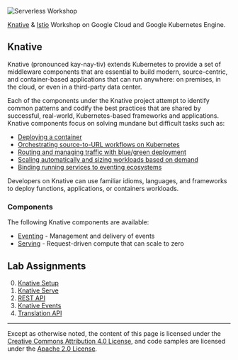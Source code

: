 ![Serverless Workshop](./docs/assets/workshop.png)

[Knative][knative] &amp; [Istio][istio] Workshop on Google Cloud and Google
Kubernetes Engine.

[knative]: https://www.knative.dev/
[istio]: https://istio.io/

## Knative

Knative (pronounced kay-nay-tiv) extends Kubernetes to provide a set of
middleware components that are essential to build modern, source-centric, and
container-based applications that can run anywhere: on premises, in the cloud,
or even in a third-party data center.

Each of the components under the Knative project attempt to identify common
patterns and codify the best practices that are shared by successful,
real-world, Kubernetes-based frameworks and applications. Knative components
focus on solving mundane but difficult tasks such as:

* [Deploying a container][knative-deploy]
* [Orchestrating source-to-URL workflows on Kubernetes][knative-workflows]
* [Routing and managing traffic with blue/green deployment][knative-bluegreen]
* [Scaling automatically and sizing workloads based on demand][knative-scaling]
* [Binding running services to eventing ecosystems][knative-eventing]

[knative-deploy]: https://www.knative.dev/docs/install/getting-started-knative-app
[knative-workflows]: https://www.knative.dev/docs/serving/samples/source-to-url-go/
[knative-bluegreen]: https://www.knative.dev/docs/serving/samples/blue-green-deployment
[knative-scaling]: https://www.knative.dev/docs/serving/samples/autoscale-go/
[knative-eventing]: https://www.knative.dev/docs/eventing/samples/kubernetes-event-source/

Developers on Knative can use familiar idioms, languages, and frameworks to
deploy functions, applications, or containers workloads.

### Components

The following Knative components are available:

* [Eventing][knative-eventing] - Management and delivery of events
* [Serving][knative-serving] - Request-driven compute that can scale to zero

[knative-serving]: https://www.knative.dev/docs/serving/
[knative-eventing]: https://www.knative.dev/docs/eventing/

## Lab Assignments

0. [Knative Setup](./labs/0-setup)
1. [Knative Serve](./labs/1-serve)
1. [REST API](./labs/2-rest-api)
3. [Knative Events](./labs/3-events)
4. [Translation API](./labs/4-translation)

---

Except as otherwise noted, the content of this page is licensed under the
[Creative Commons Attribution 4.0 License][cc-by], and code samples are licensed
under the [Apache 2.0 License][apache-2-0].

[cc-by]: https://creativecommons.org/licenses/by/4.0/
[apache-2-0]: https://www.apache.org/licenses/LICENSE-2.0
